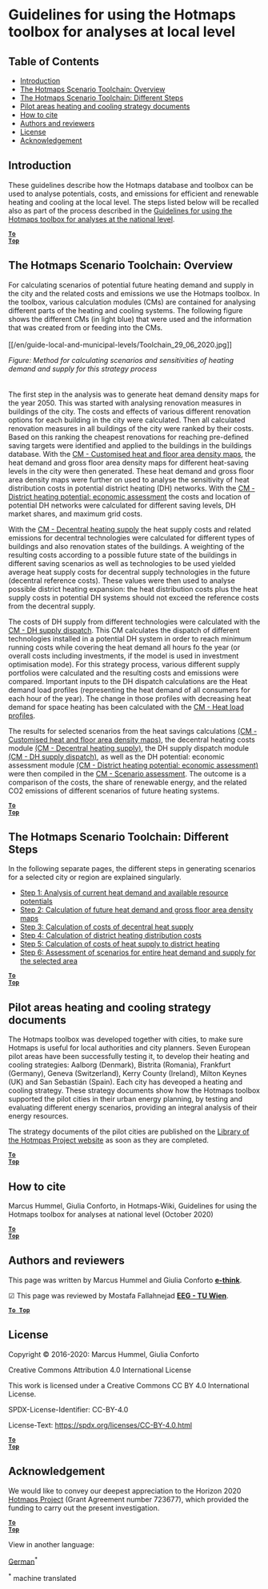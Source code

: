 <h1>Guidelines for using the Hotmaps toolbox for analyses at local level</h1>

## Table of Contents
* [Introduction](#introduction)
* [The Hotmaps Scenario Toolchain: Overview](#the-hotmaps-scenario-toolchain-overview)
* [The Hotmaps Scenario Toolchain: Different Steps](#the-hotmaps-scenario-toolchain-different-steps)
* [Pilot areas heating and cooling strategy documents](#pilot-areas-heating-and-cooling-strategy-documents)
* [How to cite](#how-to-cite)
* [Authors and reviewers](#authors-and-reviewers)
* [License](#license)
* [Acknowledgement](#acknowledgement)


## Introduction

These guidelines describe how the Hotmaps database and toolbox can be used to analyse potentials, costs, and emissions for efficient and renewable heating and cooling at the local level. The steps listed below will be recalled also as part of the process described in the [Guidelines for using the Hotmaps toolbox for analyses at the national level](https://wiki.hotmaps.hevs.ch/en/guide-national-level-comprehensive-assessment-eed#introduction).


<code><ins>**[To Top](#table-of-contents)**</ins></code>

## The Hotmaps Scenario Toolchain: Overview

For calculating scenarios of potential future heating demand and supply in the city and the related costs and emissions we use the Hotmaps toolbox. In the toolbox, various calculation modules (CMs) are contained for analysing different parts of the heating and cooling systems. The following figure shows the different CMs (in light blue) that were used and the information that was created from or feeding into the CMs.
<br/>  
[[/en/guide-local-and-municipal-levels/Toolchain_29_06_2020.jpg]]
  
*Figure: Method for calculating scenarios and sensitivities of heating demand and supply for this strategy process*
<br/>  
<br/>
The first step in the analysis was to generate heat demand density maps for the year 2050. This was started with analysing renovation measures in buildings of the city. The costs and effects of various different renovation options for each building in the city were calculated. Then all calculated renovation measures in all buildings of the city were ranked by their costs. Based on this ranking the cheapest renovations for reaching pre-defined saving targets were identified and applied to the buildings in the buildings database. With the [CM - Customised heat and floor area density maps](https://wiki.hotmaps.hevs.ch/en/CM-Customized-heat-and-floor-area-density-maps), the heat demand and gross floor area density maps for different heat-saving levels in the city were then generated.
These heat demand and gross floor area density maps were further on used to analyse the sensitivity of heat distribution costs in potential district heating (DH) networks. With the [CM - District heating potential: economic assessment](https://wiki.hotmaps.hevs.ch/en/CM-District-heating-potential-economic-assessment) the costs and location of potential DH networks were calculated for different saving levels, DH market shares, and maximum grid costs.

With the [CM - Decentral heating supply](https://wiki.hotmaps.hevs.ch/en/CM-Decentral-heating-supply) the heat supply costs and related emissions for decentral technologies were calculated for different types of buildings and also renovation states of the buildings. A weighting of the resulting costs according to a possible future state of the buildings in different saving scenarios as well as technologies to be used yielded average heat supply costs for decentral supply technologies in the future (decentral reference costs). These values were then used to analyse possible district heating expansion: the heat distribution costs plus the heat supply costs in potential DH systems should not exceed the reference costs from the decentral supply.

The costs of DH supply from different technologies were calculated with the [CM - DH supply dispatch](https://wiki.hotmaps.hevs.ch/en/CM-District-heating-supply-dispatch). This CM calculates the dispatch of different technologies installed in a potential DH system in order to reach minimum running costs while covering the heat demand all hours fo the year (or overall costs including investments, if the model is used in investment optimisation mode). For this strategy process, various different supply portfolios were calculated and the resulting costs and emissions were compared. Important inputs to the DH dispatch calculations are the Heat demand load profiles (representing the heat demand of all consumers for each hour of the year). The change in those profiles with decreasing heat demand for space heating has been calculated with the [CM - Heat load profiles](https://wiki.hotmaps.hevs.ch/en/CM-Heat-load-profiles).

The results for selected scenarios from the heat savings calculations [(CM - Customised heat and floor area density maps)](https://wiki.hotmaps.hevs.ch/en/CM-Customized-heat-and-floor-area-density-maps), the decentral heating costs module [(CM - Decentral heating supply)](https://wiki.hotmaps.hevs.ch/en/CM-Decentral-heating-supply), the DH supply dispatch module [(CM - DH supply dispatch)](https://wiki.hotmaps.hevs.ch/en/CM-District-heating-supply-dispatch), as well as the DH potential: economic assessment module [(CM - District heating potential: economic assessment)](https://wiki.hotmaps.hevs.ch/en/CM-District-heating-potential-economic-assessment) were then compiled in the [CM - Scenario assessment](https://wiki.hotmaps.hevs.ch/en/CM-Scenario-assessment). The outcome is a comparison of the costs, the share of renewable energy, and the related CO2 emissions of different scenarios of future heating systems.


<code><ins>**[To Top](#table-of-contents)**</ins></code>

## The Hotmaps Scenario Toolchain: Different Steps

In the following separate pages, the different steps in generating scenarios for a selected city or region are explained singularly.

* [Step 1: Analysis of current heat demand and available resource potentials](https://wiki.hotmaps.hevs.ch/en/Step-1-Analysis-of-current-heat-demand-and-available-resource-potentials)
* [Step 2: Calculation of future heat demand and gross floor area density maps](https://wiki.hotmaps.hevs.ch/en/Step-2-Calculation-of-future-heat-demand-and-gross-floor-area-density-maps)
* [Step 3: Calculation of costs of decentral heat supply](https://wiki.hotmaps.hevs.ch/en/Step-3-Calculation-of-costs-of-decentral-heat-supply)
* [Step 4: Calculation of district heating distribution costs](https://wiki.hotmaps.hevs.ch/en/Step-4-Calculation-of-district-heating-distribution-costs)
* [Step 5: Calculation of costs of heat supply to district heating](https://wiki.hotmaps.hevs.ch/en/Step-5-Calculation-of-costs-of-heat-supply-to-district-heating)
* [Step 6: Assessment of scenarios for entire heat demand and supply for the selected area](https://wiki.hotmaps.hevs.ch/en/Step-6-Assessment-of-scenarios-for-entire-heat-demand-and-supply-for-the-selected-area)


<code><ins>**[To Top](#table-of-contents)**</ins></code>

## Pilot areas heating and cooling strategy documents

The Hotmaps toolbox was developed together with cities, to make sure Hotmaps is useful for local authorities and city planners. Seven European pilot areas have been successfully testing it, to develop their heating and cooling strategies: Aalborg (Denmark), Bistrita (Romania), Frankfurt (Germany), Geneva (Switzerland), Kerry County (Ireland), Milton Keynes (UK) and San Sebastián (Spain). Each city has deveoped a heating and cooling strategy. These strategy documents show how the Hotmaps toolbox supported the pilot cities in their urban energy planning, by testing and evaluating different energy scenarios, providing an integral analysis of their energy resources.


The strategy documents of the pilot cities are published on the [Library of the Hotmpas Project website](https://www.hotmaps-project.eu/library/) as soon as they are completed. 


<code><ins>**[To Top](#table-of-contents)**</ins></code>

## How to cite

Marcus Hummel, Giulia Conforto, in Hotmaps-Wiki, Guidelines for using the Hotmaps toolbox for analyses at national level (October 2020)


<code><ins>**[To Top](#table-of-contents)**</ins></code>

## Authors and reviewers

This page was written by Marcus Hummel and Giulia Conforto **[e-think](https://e-think.ac.at)**.

&#9745; This page was reviewed by Mostafa Fallahnejad **[EEG - TU Wien](https://eeg.tuwien.ac.at/)**.


[**`To Top`**](#table-of-contents)

## License

Copyright © 2016-2020: Marcus Hummel, Giulia Conforto

Creative Commons Attribution 4.0 International License

This work is licensed under a Creative Commons CC BY 4.0 International License.

SPDX-License-Identifier: CC-BY-4.0

License-Text: https://spdx.org/licenses/CC-BY-4.0.html

<code><ins>**[To Top](#table-of-contents)**</ins></code>

## Acknowledgement

We would like to convey our deepest appreciation to the Horizon 2020 [Hotmaps Project](https://www.hotmaps-project.eu) (Grant Agreement number 723677), which provided the funding to carry out the present investigation.


<code><ins>**[To Top](#table-of-contents)**</ins></code>

<!--- THIS IS A SUPER UNIQUE IDENTIFIER -->

View in another language:

 [German](../de/GL-national)<sup>\*</sup> 

<sup>\*</sup> machine translated